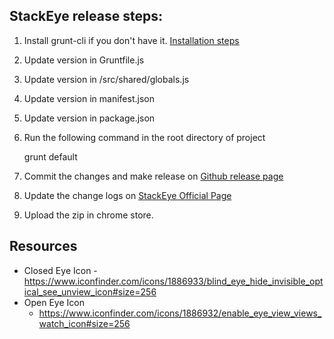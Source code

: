 StackEye release steps:
-----------------------
 1. Install grunt-cli if you don't have it. [Installation steps](http://gruntjs.com/getting-started)
 2. Update version in Gruntfile.js
 3. Update version in /src/shared/globals.js
 4. Update version in manifest.json
 5. Update version in package.json
 6. Run the following command in the root directory of project

     grunt default

 7. Commit the changes and make release on [Github release page](https://github.com/blunderboy/stackeye/releases)
 8. Update the change logs on [StackEye Official Page](http://blunderboy.github.io/stackeye/index.html#changelogs)
 9. Upload the zip in chrome store.

## Resources
- Closed Eye Icon - https://www.iconfinder.com/icons/1886933/blind_eye_hide_invisible_optical_see_unview_icon#size=256
- Open Eye Icon
    - https://www.iconfinder.com/icons/1886932/enable_eye_view_views_watch_icon#size=256
